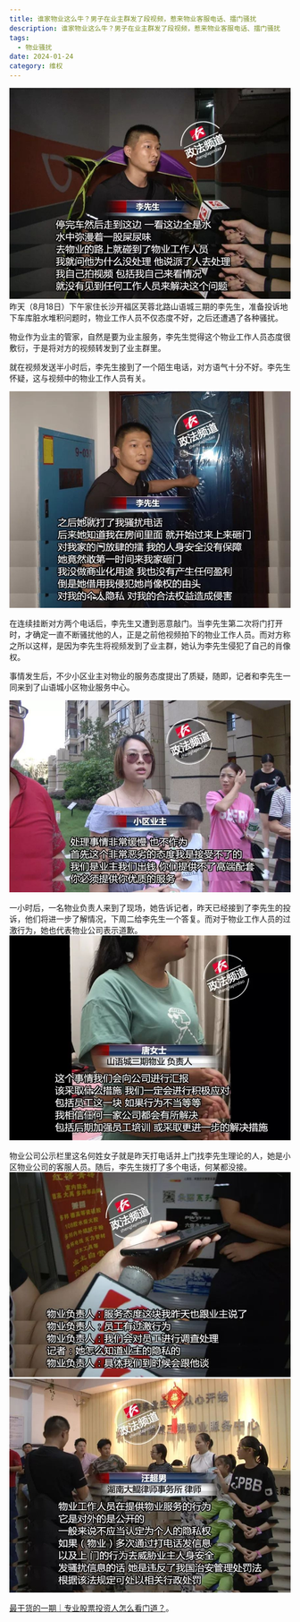 ```yaml
---
title: 谁家物业这么牛？男子在业主群发了段视频，惹来物业客服电话、擂门骚扰
description: 谁家物业这么牛？男子在业主群发了段视频，惹来物业客服电话、擂门骚扰
tags:
  - 物业骚扰
date: 2024-01-24
category: 维权
---
```


![](https://github.com/stallonefennec/astro-yi/blob/main/src/content/IMG/640%20(3).jpg?raw=true)
昨天（8月18日）下午家住长沙开福区芙蓉北路山语城三期的李先生，准备投诉地下车库脏水堆积问题时，物业工作人员不仅态度不好，之后还遭遇了各种骚扰。

物业作为业主的管家，自然是要为业主服务，李先生觉得这个物业工作人员态度很敷衍，于是将对方的视频转发到了业主群里。

就在视频发送半小时后，李先生接到了一个陌生电话，对方语气十分不好。李先生怀疑，这与视频中的物业工作人员有关。

![](https://github.com/stallonefennec/astro-yi/blob/main/src/content/IMG/640%20(4).jpg?raw=true)

在连续挂断对方两个电话后，李先生又遭到恶意敲门。当李先生第二次将门打开时，才确定一直不断骚扰他的人，正是之前他视频拍下的物业工作人员。而对方称之所以这样，是因为李先生将视频发到了业主群，她认为李先生侵犯了自己的肖像权。

事情发生后，不少小区业主对物业的服务态度提出了质疑，随即，记者和李先生一同来到了山语城小区物业服务中心。

![](https://github.com/stallonefennec/astro-yi/blob/main/src/content/IMG/640%20(5).jpg?raw=true)


一小时后，一名物业负责人来到了现场，她告诉记者，昨天已经接到了李先生的投诉，他们将进一步了解情况，下周二给李先生一个答复。而对于物业工作人员的过激行为，她也代表物业公司表示道歉。
![](https://github.com/stallonefennec/astro-yi/blob/main/src/content/IMG/640.jpg?raw=true)


物业公司公示栏里这名何姓女子就是昨天打电话并上门找李先生理论的人，她是小区物业公司的客服人员。随后，李先生拨打了多个电话，何某都没接。
![](https://github.com/stallonefennec/astro-yi/blob/main/public/640%20(1).jpg?raw=true)
![](https://github.com/stallonefennec/astro-yi/blob/main/src/content/IMG/640%20(2).jpg?raw=true)

[最干货的一期｜专业股票投资人怎么看门道？](https://www.youtube.com/watch?v=xnIYIpXKvNM)。